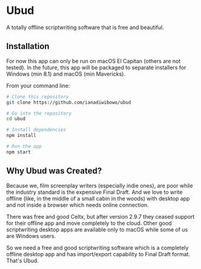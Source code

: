 # Ubud

A totally offline scriptwriting software that is free and beautiful.

## Installation

For now this app can only be run on macOS El Capitan (others are not tested). In the future, this app will be packaged to separate installers for Windows (min 8.1) and macOS (min Mavericks).

From your command line:

```bash
# Clone this repository
git clone https://github.com/ianadiwibowo/ubud

# Go into the repository
cd ubud

# Install dependencies
npm install

# Run the app
npm start
```

## Why Ubud was Created?

Because we, film screenplay writers (especially indie ones), are poor while the industry standard is the expensive Final Draft. And we love to write offline (like, in the middle of a small cabin in the woods) with desktop app and not inside a browser which needs online connection.

There was free and good Celtx, but after version 2.9.7 they ceased support for their offline app and move completely to the cloud. Other good scriptwriting desktop apps are available only to macOS while some of us are Windows users.

So we need a free and good scriptwriting software which is a completely offline desktop app and has import/export capability to Final Draft format. That's Ubud.
